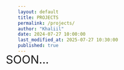 ```yaml
---
layout: default
title: PROJECTS
permalink: /projects/
author: "Khaliil"
date: 2024-07-27 10:00:00
last_modified_at: 2025-07-27 10:30:00
published: true
---
```

<style>
.nf2 {
    color: var(--text-color);
    text-align: center;
    display: flex;
    align-items: center;
    justify-content: center;
    margin: 0 auto;
    width: 90%;
    top:50%;
    left:50%;
    transform:translate(-50%,-50%);
    text-transform: uppercase;
    font-size: 30px;
    word-break: break-all;
}
</style>
<div class="nf2">
    soon...
</div>